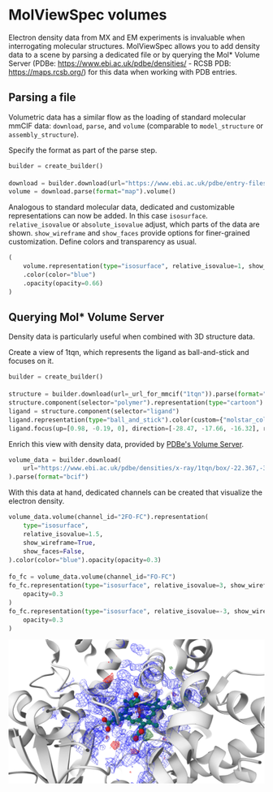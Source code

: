 # MolViewSpec volumes

Electron density data from MX and EM experiments is invaluable when interrogating molecular structures. MolViewSpec 
allows you to add density data to a scene by parsing a dedicated file or by querying the Mol* Volume Server (PDBe: 
https://www.ebi.ac.uk/pdbe/densities/ - RCSB PDB: https://maps.rcsb.org/) for this data when working with PDB entries.

## Parsing a file

Volumetric data has a similar flow as the loading of standard molecular mmCIF data: `download`, `parse`, and `volume` 
(comparable to `model_structure` or `assembly_structure`).

Specify the format as part of the parse step.

```python
builder = create_builder()

download = builder.download(url="https://www.ebi.ac.uk/pdbe/entry-files/1tqn.ccp4")
volume = download.parse(format="map").volume()
```

Analogous to standard molecular data, dedicated and customizable representations can now be added. In this case 
`isosurface`. `relative_isovalue` or `absolute_isovalue` adjust, which parts of the data are shown. `show_wireframe` and
`show_faces` provide options for finer-grained customization. Define colors and transparency as usual.

```python
(
    volume.representation(type="isosurface", relative_isovalue=1, show_wireframe=True)
    .color(color="blue")
    .opacity(opacity=0.66)
)
```

## Querying Mol* Volume Server

Density data is particularly useful when combined with 3D structure data.

Create a view of 1tqn, which represents the ligand as ball-and-stick and focuses on it.

```python
builder = create_builder()

structure = builder.download(url=_url_for_mmcif("1tqn")).parse(format="mmcif").model_structure()
structure.component(selector="polymer").representation(type="cartoon").color(color="white")
ligand = structure.component(selector="ligand")
ligand.representation(type="ball_and_stick").color(custom={"molstar_color_theme_name": "element-symbol"})
ligand.focus(up=[0.98, -0.19, 0], direction=[-28.47, -17.66, -16.32], radius=14, radius_extent=5)
```

Enrich this view with density data, provided by [PDBe's Volume Server](https://www.ebi.ac.uk/pdbe/densities/).

```python
volume_data = builder.download(
    url="https://www.ebi.ac.uk/pdbe/densities/x-ray/1tqn/box/-22.367,-33.367,-21.634/-7.106,-10.042,-0.937?detail=3"
).parse(format="bcif")
```

With this data at hand, dedicated channels can be created that visualize the electron density.

```python
volume_data.volume(channel_id="2FO-FC").representation(
    type="isosurface",
    relative_isovalue=1.5,
    show_wireframe=True,
    show_faces=False,
).color(color="blue").opacity(opacity=0.3)

fo_fc = volume_data.volume(channel_id="FO-FC")
fo_fc.representation(type="isosurface", relative_isovalue=3, show_wireframe=True).color(color="green").opacity(
    opacity=0.3
)
fo_fc.representation(type="isosurface", relative_isovalue=-3, show_wireframe=True).color(color="red").opacity(
    opacity=0.3
)
```

![Volume](./files/volume.png 'Volume')